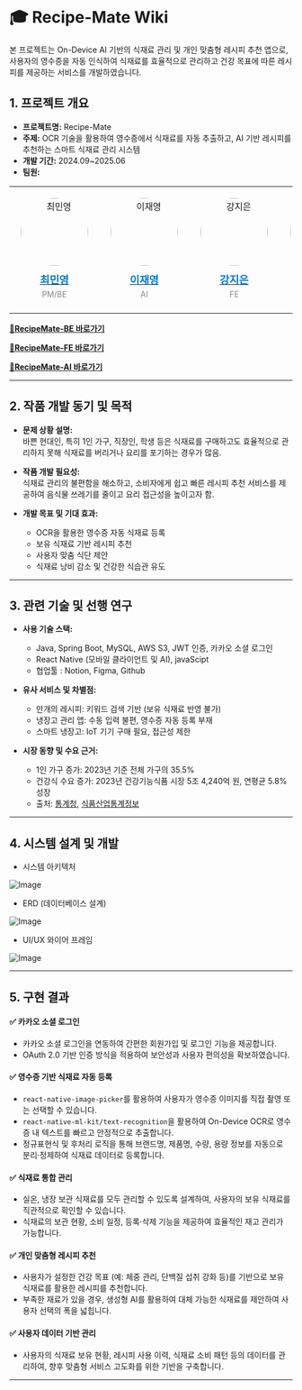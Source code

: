 # 🎓 Recipe-Mate Wiki
본 프로젝트는 On-Device AI 기반의 식재료 관리 및 개인 맞춤형 레시피 추천 앱으로, 사용자의 영수증을 자동 인식하여 식재료를 효율적으로 관리하고 건강 목표에 따른 레시피를 제공하는 서비스를 개발하였습니다.

## 1. 프로젝트 개요
- **프로젝트명:** Recipe-Mate
- **주제:**  OCR 기술을 활용하여 영수증에서 식재료를 자동 추출하고, AI 기반 레시피를 추천하는 스마트 식재료 관리 시스템
- **개발 기간:** 2024.09~2025.06
- **팀원:** 


 <div align="center">
  <table>
    <tr>
      <td align="center" style="padding: 20px;">
        <a href="https://github.com/codingmy" target="_blank">
          <img src="https://avatars.githubusercontent.com/u/97686638?v=4" width="120px" style="border-radius: 50%;" alt="최민영"/><br />
          <h3 style="margin: 10px 0 5px; color: #007acc;">최민영</h3>
        </a>
          <p style="margin: 5px 0; font-size: 14px; color: #888;">PM/BE</p>
      </td>
      <td align="center" style="padding: 20px;">
        <a href="https://github.com/
jaeyoung-leee" target="_blank">
          <img src="https://github.com/user-attachments/assets/91699b42-4f1d-428a-a0c0-e68ae29d70ed" width="120px" style="border-radius: 50%;" alt="이재영"/><br />
          <h3 style="margin: 10px 0 5px; color: #007acc;">이재영</h3>
        </a>
          <p style="margin: 5px 0; font-size: 14px; color: #888;">AI</p>
      </td>
      <td align="center" style="padding: 20px;">
        <a href="https://github.com/Sirius912" target="_blank">
          <img src="https://github.com/user-attachments/assets/a174f883-0f04-4875-b1bd-144d62150a05" width="120px" style="border-radius: 50%;" alt="강지은"/><br />
          <h3 style="margin: 10px 0 5px; color: #007acc;">강지은</h3>
        </a>
          <p style="margin: 5px 0; font-size: 14px; color: #888;">FE</p>
      </td>
      <td align="center" style="padding: 20px;">
        <a href="https://github.com/Korin23574" target="_blank">
          <img src="https://github.com/user-attachments/assets/34d2b446-1a2e-4023-b528-a55c73897e56" width="120px" style="border-radius: 50%;" alt="정시훈"/><br />
          <h3 style="margin: 10px 0 5px; color: #007acc;">정시훈</h3>
        </a>
          <p style="margin: 5px 0; font-size: 14px; color: #888;">FE</p>
      </td>
    </tr>
  </table>
</div>


[**🔗RecipeMate-BE 바로가기**](https://github.com/Recipe-Mate/RecipeMate-SERVER)


[**🔗RecipeMate-FE 바로가기**](https://github.com/Recipe-Mate/RecipeMate-WEB)


[**🔗RecipeMate-AI 바로가기**](https://github.com/Recipe-Mate/RecipeMate-AI)


---

## 2. 작품 개발 동기 및 목적
- **문제 상황 설명:**  
  바쁜 현대인, 특히 1인 가구, 직장인, 학생 등은 식재료를 구매하고도 효율적으로 관리하지 못해 식재료를 버리거나 요리를 포기하는 경우가 많음.
  
- **작품 개발 필요성:**  
  식재료 관리의 불편함을 해소하고, 소비자에게 쉽고 빠른 레시피 추천 서비스를 제공하여 음식물 쓰레기를 줄이고 요리 접근성을 높이고자 함.
  
- **개발 목표 및 기대 효과:**  
  - OCR을 활용한 영수증 자동 식재료 등록
  - 보유 식재료 기반 레시피 추천
  - 사용자 맞춤 식단 제안
  - 식재료 낭비 감소 및 건강한 식습관 유도

---

## 3. 관련 기술 및 선행 연구
- **사용 기술 스택:**
  - Java, Spring Boot, MySQL, AWS S3, JWT 인증, 카카오 소셜 로그인
  - React Native (모바일 클라이언트 및 AI), javaScipt
  - 협업툴 :  Notion, Figma, Github
 
- **유사 서비스 및 차별점:**
  - 만개의 레시피: 키워드 검색 기반 (보유 식재료 반영 불가)
  - 냉장고 관리 앱: 수동 입력 불편, 영수증 자동 등록 부재
  - 스마트 냉장고: IoT 기기 구매 필요, 접근성 제한


- **시장 동향 및 수요 근거:**
  - 1인 가구 증가: 2023년 기준 전체 가구의 35.5%  
  - 건강식 수요 증가: 2023년 건강기능식품 시장 5조 4,240억 원, 연평균 5.8% 성장  
  - 출처: [통계청](https://kostat.go.kr), [식품산업통계정보](https://www.aTFIS.or.kr)


---

## 4. 시스템 설계 및 개발
- 시스템 아키텍처
  
![Image](https://github.com/user-attachments/assets/3a0edc70-319f-42ba-b31e-45aba937c9d4)

- ERD (데이터베이스 설계)
  
![Image](https://github.com/user-attachments/assets/d03961dd-c929-4d28-93f5-efcc8c055bdc)

- UI/UX 와이어 프레임
   
![Image](https://github.com/user-attachments/assets/23e67a48-621d-44ff-9dc9-c909345b8b12)

---

## 5. 구현 결과

#### ✅ 카카오 소셜 로그인
- 카카오 소셜 로그인을 연동하여 간편한 회원가입 및 로그인 기능을 제공합니다.
- OAuth 2.0 기반 인증 방식을 적용하여 보안성과 사용자 편의성을 확보하였습니다.

#### ✅ 영수증 기반 식재료 자동 등록
- `react-native-image-picker`를 활용하여 사용자가 영수증 이미지를 직접 촬영 또는 선택할 수 있습니다.
- `react-native-ml-kit/text-recognition`을 활용하여 On-Device OCR로 영수증 내 텍스트를 빠르고 안정적으로 추출합니다.
- 정규표현식 및 후처리 로직을 통해 브랜드명, 제품명, 수량, 용량 정보를 자동으로 분리·정제하여 식재료 데이터로 등록합니다.

#### ✅ 식재료 통합 관리
- 실온, 냉장 보관 식재료를 모두 관리할 수 있도록 설계하여, 사용자의 보유 식재료를 직관적으로 확인할 수 있습니다.
- 식재료의 보관 현황, 소비 일정, 등록·삭제 기능을 제공하여 효율적인 재고 관리가 가능합니다.

#### ✅ 개인 맞춤형 레시피 추천
- 사용자가 설정한 건강 목표 (예: 체중 관리, 단백질 섭취 강화 등)를 기반으로 보유 식재료를 활용한 레시피를 추천합니다.
- 부족한 재료가 있을 경우, 생성형 AI를 활용하여 대체 가능한 식재료를 제안하여 사용자 선택의 폭을 넓힙니다.

#### ✅ 사용자 데이터 기반 관리
- 사용자의 식재료 보유 현황, 레시피 사용 이력, 식재료 소비 패턴 등의 데이터를 관리하여, 향후 맞춤형 서비스 고도화를 위한 기반을 구축합니다.

---
